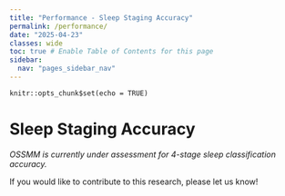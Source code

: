 ```yaml
---
title: "Performance - Sleep Staging Accuracy"
permalink: /performance/
date: "2025-04-23"
classes: wide
toc: true # Enable Table of Contents for this page
sidebar:
  nav: "pages_sidebar_nav"
---
```


```{r setup, include=FALSE}
knitr::opts_chunk$set(echo = TRUE)
```

# Sleep Staging Accuracy

*OSSMM is currently under assessment for 4-stage sleep classification accuracy.*

If you would like to contribute to this research, please let us know!